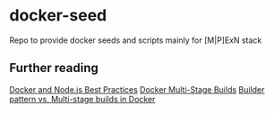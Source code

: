 # docker-seed

Repo to provide docker seeds and scripts mainly for [M|P]ExN stack

## Further reading

[Docker and Node.js Best Practices](https://github.com/nodejs/docker-node/blob/master/docs/BestPractices.md)
[Docker Multi-Stage Builds](https://docs.docker.com/develop/develop-images/multistage-build/)
[Builder pattern vs. Multi-stage builds in Docker](https://blog.alexellis.io/mutli-stage-docker-builds/)
